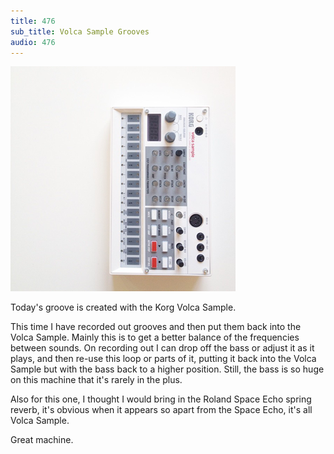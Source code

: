 ```yaml
---
title: 476
sub_title: Volca Sample Grooves
audio: 476
---
```


![Image](/assets/img/snd476.png)

Today's groove is created with the Korg Volca Sample.

This time I have recorded out grooves and then put them back into the Volca Sample. Mainly this is to get a better balance of the frequencies between sounds. On recording out I can drop off the bass or adjust it as it plays, and then re-use this loop or parts of it, putting it back into the Volca Sample but with the bass back to a higher position. Still, the bass is so huge on this machine that it's rarely in the plus.

Also for this one, I thought I would bring in the Roland Space Echo spring reverb, it's obvious when it appears so apart from the Space Echo, it's all Volca Sample.

Great machine.